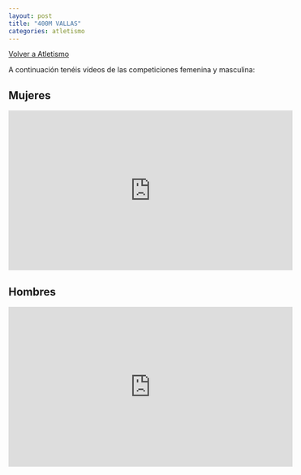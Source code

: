 ```yaml
---
layout: post
title: "400M VALLAS"
categories: atletismo
---
```


[Volver a Atletismo](https://danieledufis.github.io/atletismo/atletismo)

A continuación tenéis vídeos de las competiciones femenina y masculina:

## Mujeres

<iframe width="560" height="315" src="https://www.youtube.com/embed/JD37yYSLiS0" frameborder="0" allow="accelerometer; autoplay; encrypted-media; gyroscope; picture-in-picture" allowfullscreen></iframe>

## Hombres

<iframe width="560" height="315" src="https://www.youtube.com/embed/Qn_kwu_CTx8" frameborder="0" allow="accelerometer; autoplay; clipboard-write; encrypted-media; gyroscope; picture-in-picture" allowfullscreen></iframe>

